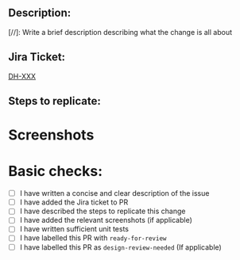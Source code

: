 ## Description:
[//]: Write a brief description describing what the change is all about

## Jira Ticket:
<!-- : A link to the Jira Ticket -->
[DH-XXX](https://tilneygroup.atlassian.net/browse/DH-XXX)

## Steps to replicate:
<!--: If relevant: bullet points describing how to replicate the issue without this fix/change and steps how to replicate after the change -->
# Screenshots
<!-- Put screenshots showing before and after the change if applicable--> 

# Basic checks:
- [ ] I have written a concise and clear description of the issue
- [ ] I have added the Jira ticket to PR
- [ ] I have described the steps to replicate this change
- [ ] I have added the relevant screenshots (if applicable)
- [ ] I have written sufficient unit tests
- [ ] I have labelled this PR with `ready-for-review`
- [ ] I have labelled this PR as `design-review-needed` (If applicable)
